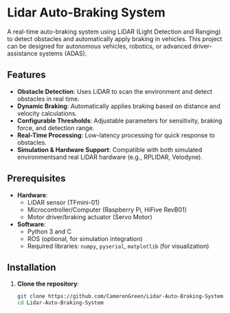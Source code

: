 # Lidar Auto-Braking System

A real-time auto-braking system using LiDAR (Light Detection and Ranging) to detect obstacles and automatically apply braking in vehicles. This project can be designed for autonomous vehicles, robotics, or advanced driver-assistance systems (ADAS).

## Features
- **Obstacle Detection**: Uses LiDAR to scan the environment and detect obstacles in real time.
- **Dynamic Braking**: Automatically applies braking based on distance and velocity calculations.
- **Configurable Thresholds**: Adjustable parameters for sensitivity, braking force, and detection range.
- **Real-Time Processing**: Low-latency processing for quick response to obstacles.
- **Simulation & Hardware Support**: Compatible with both simulated environmentsand real LiDAR hardware (e.g., RPLIDAR, Velodyne).

## Prerequisites
- **Hardware**:
  - LiDAR sensor (TFmini-01)
  - Microcontroller/Computer (Raspberry Pi, HiFive RevB01)
  - Motor driver/braking actuator (Servo Motor)
- **Software**:
  - Python 3 and C
  - ROS (optional, for simulation integration)
  - Required libraries: `numpy`, `pyserial`, `matplotlib` (for visualization)

## Installation
1. **Clone the repository**:
   ```bash
   git clone https://github.com/CamerenGreen/Lidar-Auto-Braking-System.git
   cd Lidar-Auto-Braking-System
